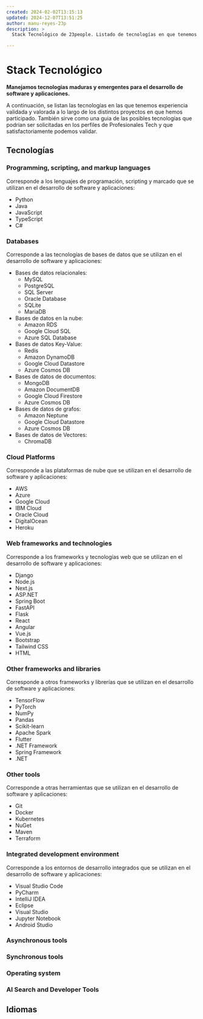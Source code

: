 ```yaml
---
created: 2024-02-02T13:15:13
updated: 2024-12-07T13:51:25
author: manu-reyes-23p
description: >
  Stack Tecnológico de 23people. Listado de tecnologías en que tenemos experiencia y que podemos validar en los perfiles de Profesionales Tech.

---
```


# Stack Tecnológico

**Manejamos tecnologias maduras y emergentes para el desarrollo de software y aplicaciones.**

A continuación, se listan las tecnologías en las que tenemos experiencia validada y valorada a lo largo de los distintos proyectos en que hemos participado. También sirve como una guia de las posibles tecnologías que podrian ser solicitadas en los perfiles de Profesionales Tech y que satisfactoriamente podemos validar.

## Tecnologías

### Programming, scripting, and markup languages

Corresponde a los lenguajes de programación, scripting y marcado que se utilizan en el desarrollo de software y aplicaciones:

- Python
- Java
- JavaScript
- TypeScript
- C#

### Databases

Corresponde a las tecnologías de bases de datos que se utilizan en el desarrollo de software y aplicaciones:

- Bases de datos relacionales:
    - MySQL
    - PostgreSQL
    - SQL Server
    - Oracle Database
    - SQLite
    - MariaDB
- Bases de datos en la nube:
    - Amazon RDS
    - Google Cloud SQL
    - Azure SQL Database
- Bases de datos Key-Value:
    - Redis
    - Amazon DynamoDB
    - Google Cloud Datastore
    - Azure Cosmos DB
- Bases de datos de documentos:
    - MongoDB
    - Amazon DocumentDB
    - Google Cloud Firestore
    - Azure Cosmos DB
- Bases de datos de grafos:
    - Amazon Neptune
    - Google Cloud Datastore
    - Azure Cosmos DB
- Bases de datos de Vectores:
    - ChromaDB

### Cloud Platforms

Corresponde a las plataformas de nube que se utilizan en el desarrollo de software y aplicaciones:

- AWS
- Azure
- Google Cloud
- IBM Cloud
- Oracle Cloud
- DigitalOcean
- Heroku

### Web frameworks and technologies

Corresponde a los frameworks y tecnologías web que se utilizan en el desarrollo de software y aplicaciones:

- Django
- Node.js
- Next.js
- ASP.NET
- Spring Boot
- FastAPI
- Flask
- React
- Angular
- Vue.js
- Bootstrap
- Tailwind CSS
- HTML

### Other frameworks and libraries

Corresponde a otros frameworks y librerías que se utilizan en el desarrollo de software y aplicaciones:

- TensorFlow
- PyTorch
- NumPy
- Pandas
- Scikit-learn
- Apache Spark
- Flutter
- .NET Framework
- Spring Framework
- .NET

### Other tools

Corresponde a otras herramientas que se utilizan en el desarrollo de software y aplicaciones:

- Git
- Docker
- Kubernetes
- NuGet
- Maven
- Terraform

### Integrated development environment

Corresponde a los entornos de desarrollo integrados que se utilizan en el desarrollo de software y aplicaciones:

- Visual Studio Code
- PyCharm
- IntelliJ IDEA
- Eclipse
- Visual Studio
- Jupyter Notebook
- Android Studio

### Asynchronous tools

### Synchronous tools

### Operating system

### AI Search and Developer Tools

## Idiomas
